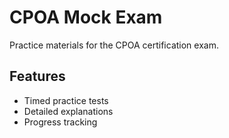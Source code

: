 # CPOA Mock Exam

Practice materials for the CPOA certification exam.

## Features

- Timed practice tests
- Detailed explanations
- Progress tracking